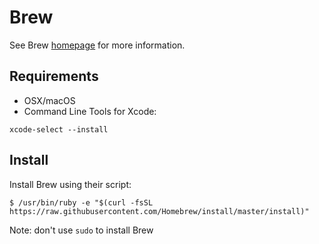 # Brew

See Brew [homepage](http://brew.sh/) for more information.

## Requirements

- OSX/macOS
- Command Line Tools for Xcode:

```
xcode-select --install
```

## Install

Install Brew using their script:

```
$ /usr/bin/ruby -e "$(curl -fsSL https://raw.githubusercontent.com/Homebrew/install/master/install)"
```

Note: don't use `sudo` to install Brew
